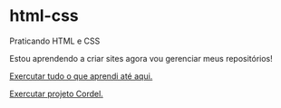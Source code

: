 # html-css
 Praticando HTML e CSS

 Estou aprendendo a criar sites agora vou gerenciar meus repositórios!


 <a href = "https://jaqrocha.github.io/html-css/exercicios/desafio010/index.html">Exercutar tudo o que aprendi até aqui.</a>

 <a href = "https://jaqrocha.github.io/html-css/exercicios/desafio012/index.html">Exercutar projeto Cordel.</a>
